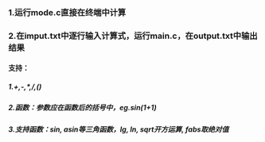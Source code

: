 ### 1.运行mode.c直接在终端中计算
### 2.在imput.txt中逐行输入计算式，运行main.c，在output.txt中输出结果
#### 支持：
##### 1.+,-,*,/,()
##### 2.函数：参数应在函数后的括号中，eg.sin(1+1)
##### 3.支持函数：sin, asin等三角函数，lg, ln, sqrt开方运算, fabs取绝对值
